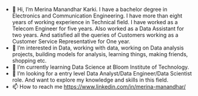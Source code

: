 - 👋 Hi, I’m Merina Manandhar Karki. I have a bachelor degree in Electronics and Communication Engineering. I have more than eight years of working experience in Technical field. I have worked as a Telecom Engineer for five years. Also worked as a Data Assistant for two years. And satisfied all the queries of Customers working as a Customer Service Representative for One year.
- 👀 I’m interested in Data, working with data, working on Data analysis projects, building models for analysis, learning things, making friends, shopping etc.
- 🌱 I’m currently learning Data Science at Bloom Institute of Technology.
- 💞️ I’m looking for a entry level Data Analyst/Data Engineer/Data Scientist role. And want to explore my knowledge and skills in this field.
- 📫 How to reach me https://www.linkedin.com/in/merina-manandhar/

<!---
merinakarki/merinakarki is a ✨ special ✨ repository because its `README.md` (this file) appears on your GitHub profile.
You can click the Preview link to take a look at your changes.
--->
